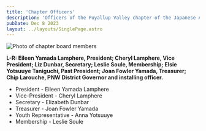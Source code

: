 ```yaml
---
title: 'Chapter Officers'
description: 'Officers of the Puyallup Valley chapter of the Japanese American Citizens League'
pubDate: Dec 8 2023
layout: ../layouts/SinglePage.astro
---
```

![Photo of chapter board members](/PV-board_edited.webp)

**L-R: Eileen Yamada Lamphere, President; Cheryl Lamphere, Vice President; Liz Dunbar, Secretary; Leslie Soule, Membership; Elsie Yotsuuye Taniguchi, Past President; Joan Fowler Yamada, Treasurer; Chip Larouche, PNW District Governor and installing officer.**

* President - Eileen Yamada Lamphere
* Vice-President - Cheryl Lamphere
* Secretary - Elizabeth Dunbar
* Treasurer - Joan Fowler Yamada
* Youth Representative - Anna Yotsuuye
* Membership - Leslie Soule